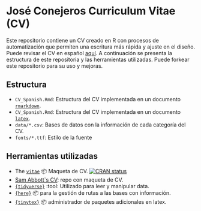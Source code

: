 # José Conejeros Curriculum Vitae (CV)

Este repositorio contiene un CV creado en R con procesos de automatización que permiten una escritura más rápida y ajuste en el diseño. Puede revisar el CV en español [aquí](https://github.com/JDConejeros/CV/blob/master/CV_Spanish.pdf). A continuación se presenta la estructura de este repositoria y las herramientas utilizadas. Puede forkear este repositorio para su uso y mejoras.  
## Estructura

- `CV_Spanish.Rmd`: Estructura del CV implementada en un documento [`rmarkdown`](https://rmarkdown.rstudio.com).
- `CV_Spanish.Rmd`: Estructura del CV implementada en un documento [`latex`](https://es.overleaf.com/project).
- `data/*.csv`: Bases de datos con la información de cada categoría del CV.
- `fonts/*.ttf`: Estilo de la fuente

## Herramientas utilizadas

- The [`vitae`](https://pkg.mitchelloharawild.com/vitae/) :package: Maqueta de CV. [![CRAN
status](https://www.r-pkg.org/badges/version/vitae)](https://cran.r-project.org/package=vitae)
- [Sam Abbott`s CV](https://github.com/seabbs/cv): repo con maqueta de CV.
- [`{tidyverse}`](https://www.tidyverse.org) :tool: Utilizado para leer y manipular data. 
- [`{here}`](https://here.r-lib.org) :package: para la gestión de rutas a las bases con información.
- [`{tinytex}`](https://github.com/yihui/tinytex) :package: administrador de paquetes adicionales en latex.